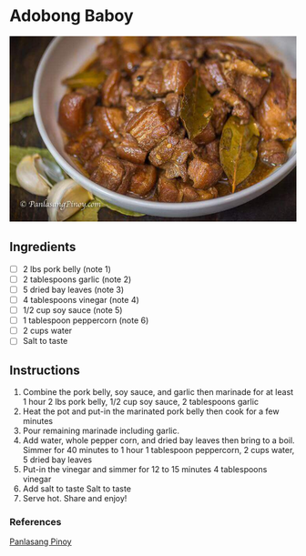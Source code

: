 # Adobong Baboy

<!-- ![alt text](../images/adobo.jpg) -->
![alt text](../images/adobo.jpg)
## Ingredients
- [ ] 2 lbs pork belly (note 1)
- [ ] 2 tablespoons garlic (note 2)
- [ ] 5 dried bay leaves (note 3)
- [ ] 4 tablespoons vinegar (note 4)
- [ ] 1/2 cup soy sauce (note 5)
- [ ] 1 tablespoon peppercorn (note 6)
- [ ] 2 cups water
- [ ] Salt to taste

## Instructions
1. Combine the pork belly, soy sauce, and garlic then marinade for at least 1 hour
2 lbs pork belly, 1/2 cup soy sauce, 2 tablespoons garlic
2. Heat the pot and put-in the marinated pork belly then cook for a few minutes
3. Pour remaining marinade including garlic.
4. Add water, whole pepper corn, and dried bay leaves then bring to a boil. Simmer for 40 minutes to 1 hour
1 tablespoon peppercorn, 2 cups water, 5 dried bay leaves
5. Put-in the vinegar and simmer for 12 to 15 minutes
4 tablespoons vinegar
6. Add salt to taste
Salt to taste
7. Serve hot. Share and enjoy!

### References
[Panlasang Pinoy](https://panlasangpinoy.com/filipino-food-pork-adobo-recipe/#wprm-recipe-container-47218)